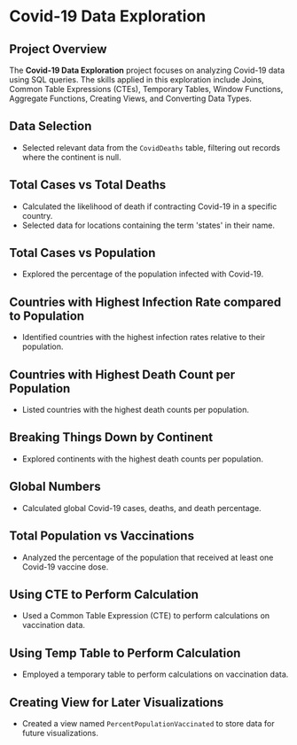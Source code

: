 # Covid-19 Data Exploration

## Project Overview

The **Covid-19 Data Exploration** project focuses on analyzing Covid-19 data using SQL queries. The skills applied in this exploration include Joins, Common Table Expressions (CTEs), Temporary Tables, Window Functions, Aggregate Functions, Creating Views, and Converting Data Types.

## Data Selection

- Selected relevant data from the `CovidDeaths` table, filtering out records where the continent is null.

## Total Cases vs Total Deaths

- Calculated the likelihood of death if contracting Covid-19 in a specific country.
- Selected data for locations containing the term 'states' in their name.

## Total Cases vs Population

- Explored the percentage of the population infected with Covid-19.

## Countries with Highest Infection Rate compared to Population

- Identified countries with the highest infection rates relative to their population.

## Countries with Highest Death Count per Population

- Listed countries with the highest death counts per population.

## Breaking Things Down by Continent

- Explored continents with the highest death counts per population.

## Global Numbers

- Calculated global Covid-19 cases, deaths, and death percentage.

## Total Population vs Vaccinations

- Analyzed the percentage of the population that received at least one Covid-19 vaccine dose.

## Using CTE to Perform Calculation

- Used a Common Table Expression (CTE) to perform calculations on vaccination data.

## Using Temp Table to Perform Calculation

- Employed a temporary table to perform calculations on vaccination data.

## Creating View for Later Visualizations

- Created a view named `PercentPopulationVaccinated` to store data for future visualizations.
